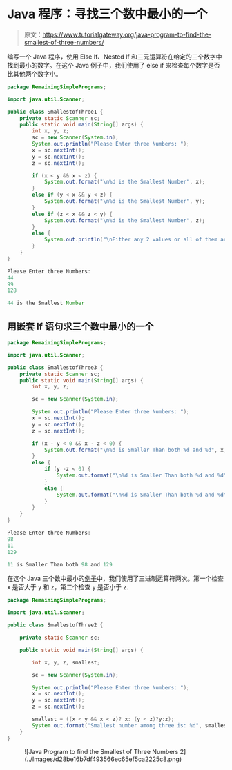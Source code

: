 # Java 程序：寻找三个数中最小的一个

> 原文：<https://www.tutorialgateway.org/java-program-to-find-the-smallest-of-three-numbers/>

编写一个 Java 程序，使用 Else If、Nested If 和三元运算符在给定的三个数字中找到最小的数字。在这个 Java 例子中，我们使用了 else if 来检查每个数字是否比其他两个数字小。

```java
package RemainingSimplePrograms;

import java.util.Scanner;

public class SmallestofThree1 {
	private static Scanner sc;
	public static void main(String[] args) {
		int x, y, z;
		sc = new Scanner(System.in);		
		System.out.println("Please Enter three Numbers: ");
		x = sc.nextInt();
		y = sc.nextInt();
		z = sc.nextInt();

		if (x < y && x < z) {
			System.out.format("\n%d is the Smallest Number", x);
		}
		else if (y < x && y < z) {
			System.out.format("\n%d is the Smallest Number", y);
		}	
		else if (z < x && z < y) {
			System.out.format("\n%d is the Smallest Number", z);
		}		
		else {
			System.out.println("\nEither any 2 values or all of them are equal");
		}
	}
}
```

```java
Please Enter three Numbers: 
44
99
128

44 is the Smallest Number
```

## 用嵌套 If 语句求三个数中最小的一个

```java
package RemainingSimplePrograms;

import java.util.Scanner;

public class SmallestofThree3 {
	private static Scanner sc;
	public static void main(String[] args) {
		int x, y, z;

		sc = new Scanner(System.in);	

		System.out.println("Please Enter three Numbers: ");
		x = sc.nextInt();
		y = sc.nextInt();
		z = sc.nextInt();

		if (x - y < 0 && x - z < 0) {
			System.out.format("\n%d is Smaller Than both %d and %d", x, y, z);
		}
		else {
			if (y -z < 0) {
				System.out.format("\n%d is Smaller Than both %d and %d", y, x, z);
			}
			else {
				System.out.format("\n%d is Smaller Than both %d and %d", z, x, y);
			}
		}
	}
}
```

```java
Please Enter three Numbers: 
98
11
129

11 is Smaller Than both 98 and 129
```

在这个 Java 三个数中最小的[例子](https://www.tutorialgateway.org/learn-java-programs/)中，我们使用了三进制运算符两次。第一个检查 x 是否大于 y 和 z，第二个检查 y 是否小于 z.

```java
package RemainingSimplePrograms;

import java.util.Scanner;

public class SmallestofThree2 {

	private static Scanner sc;

	public static void main(String[] args) {

		int x, y, z, smallest;

		sc = new Scanner(System.in);	

		System.out.println("Please Enter three Numbers: ");
		x = sc.nextInt();
		y = sc.nextInt();
		z = sc.nextInt();

		smallest = ((x < y && x < z)? x: (y < z)?y:z);
		System.out.format("Smallest number among three is: %d", smallest);
	}
}
```

<figure class="wp-block-image size-large">![Java Program to find the Smallest of Three Numbers 2](../Images/d28be16b7df493566ec65ef5ca2225c8.png)</figure>